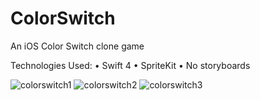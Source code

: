 # ColorSwitch
An iOS Color Switch clone game

Technologies Used:
• Swift 4
• SpriteKit
• No storyboards

![colorswitch1](https://user-images.githubusercontent.com/12696030/53955905-de6d4380-40e2-11e9-8c06-8e83ae41566a.png)
![colorswitch2](https://user-images.githubusercontent.com/12696030/53955906-de6d4380-40e2-11e9-976e-a818674cd22a.png)
![colorswitch3](https://user-images.githubusercontent.com/12696030/53955908-de6d4380-40e2-11e9-8714-7f31b8c44299.png)

